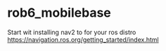 # rob6_mobilebase

Start wit installing nav2 to for your ros distro
https://navigation.ros.org/getting_started/index.html
